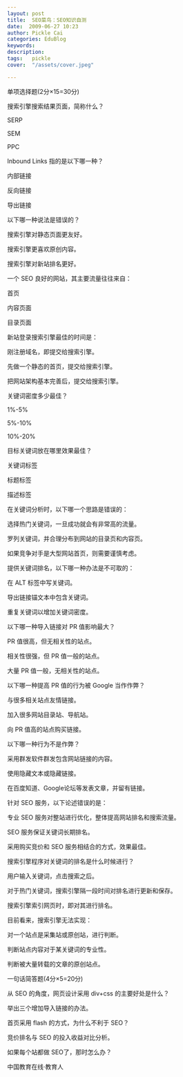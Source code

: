 ```yaml
---
layout: post  
title:  SEO菜鸟：SEO知识自测  
date:  2009-06-27 10:23  
author: Pickle Cai  
categories: EduBlog  
keywords: 
description:   
tags:	pickle   
cover:  "/assets/cover.jpeg"  

---  
```

    
单项选择题(2分×15=30分)





搜索引擎搜索结果页面，简称什么？ 



SERP     

SEM 

PPC

Inbound Links 指的是以下哪一种？ 



内部链接 

反向链接 

导出链接

以下哪一种说法是错误的？ 



搜索引擎对静态页面更友好。 

搜索引擎更喜欢原创内容。 

搜索引擎对新站排名更好。

一个 SEO 良好的网站，其主要流量往往来自： 



首页 

内容页面 

目录页面

新站登录搜索引擎最佳的时间是： 



刚注册域名，即提交给搜索引擎。 

先做一个静态的首页，提交给搜索引擎。 

把网站架构基本完善后，提交给搜索引擎。

关键词密度多少最佳？ 



1%-5% 

5%-10% 

10%-20%

目标关键词放在哪里效果最佳？ 



关键词标签 

标题标签 

描述标签

在关键词分析时，以下哪一个思路是错误的： 



选择热门关键词，一旦成功就会有非常高的流量。 

罗列关键词，并合理分布到网站的目录页和内容页。 

如果竞争对手是大型网站首页，则需要谨慎考虑。

提供关键词排名，以下哪一种办法是不可取的： 



在 ALT 标签中写关键词。 

导出链接锚文本中包含关键词。 

重复关键词以增加关键词密度。

以下哪一种导入链接对 PR 值影响最大？ 



PR 值很高，但无相关性的站点。 

相关性很强，但 PR 值一般的站点。 

大量 PR 值一般，无相关性的站点。

以下哪一种提高 PR 值的行为被 Google 当作作弊？ 



与很多相关站点友情链接。 

加入很多网站目录站、导航站。 

向 PR 值高的站点购买链接。

以下哪一种行为不是作弊？ 



采用群发软件群发包含网站链接的内容。 

使用隐藏文本或隐藏链接。 

在百度知道、Google论坛等发表文章，并留有链接。

针对 SEO 服务，以下论述错误的是： 



专业 SEO 服务对整站进行优化，整体提高网站排名和搜索流量。 

SEO 服务保证关键词长期排名。 

采用购买竞价和 SEO 服务相结合的方式，效果最佳。

搜索引擎程序对关键词的排名是什么时候进行？ 



用户输入关键词，点击搜索之后。 

对于热门关键词，搜索引擎隔一段时间对排名进行更新和保存。 

搜索引擎索引网页时，即对其进行排名。

目前看来，搜索引擎无法实现： 



对一个站点是采集站或原创站，进行判断。 

判断站点内容对于某关键词的专业性。 

判断被大量转载的文章的原创站点。



一句话简答题(4分×5=20分)





从 SEO 的角度，网页设计采用 div+css 的主要好处是什么？ 

举出三个增加导入链接的办法。 

首页采用 flash 的方式，为什么不利于 SEO？ 

竞价排名与 SEO 的投入收益对比分析。 

如果每个站都做 SEO了，那时怎么办？   

		    
 中国教育在线·教育人

